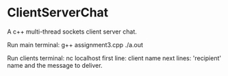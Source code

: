 # ClientServerChat
A c++ multi-thread sockets client server chat.

Run main terminal: 
g++ assignment3.cpp
./a.out <port>

Run clients terminal:
nc localhost <port>
first line: client name
next lines: 'recipient' name and the message to deliver.

